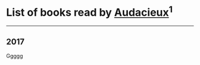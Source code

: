 # List of books read by [Audacieux](https://www.facebook.com/app_scoped_user_id/1139361566180442/)<sup>1</sup>
---

## 2017

Ggggg



